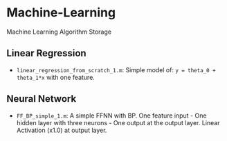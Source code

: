 # Machine-Learning
Machine Learning Algorithm Storage

## Linear Regression
* ```linear_regression_from_scratch_1.m```: Simple model of: ```y = theta_0 + theta_1*x``` with one feature.

## Neural Network

* ```FF_BP_simple_1.m```: A simple FFNN with BP.  One feature input - One hidden layer with three neurons - One output at the output layer. Linear Activation (x1.0) at output layer.

